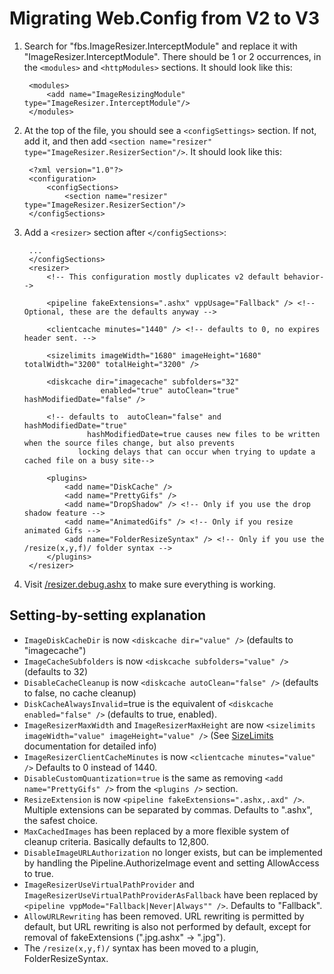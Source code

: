 
# Migrating Web.Config from V2 to V3

1. Search for "fbs.ImageResizer.InterceptModule" and replace it with "ImageResizer.InterceptModule". There should be 1 or 2 occurrences, in the `<modules>` and `<httpModules>` sections.
	It should look like this:
	
		<modules>
			<add name="ImageResizingModule" type="ImageResizer.InterceptModule"/>
		</modules>
	
2. At the top of the file, you should see a `<configSettings>` section. If not, add it, and then add `<section name="resizer" type="ImageResizer.ResizerSection"/>`.
	It should look like this:
	
		<?xml version="1.0"?>
		<configuration>
			<configSections>
				<section name="resizer" type="ImageResizer.ResizerSection"/>
		</configSections>
	
3. Add a `<resizer>` section after `</configSections>`:
	
		...
		</configSections>
		<resizer>
			<!-- This configuration mostly duplicates v2 default behavior-->
			
			<pipeline fakeExtensions=".ashx" vppUsage="Fallback" /> <!-- Optional, these are the defaults anyway -->
			
			<clientcache minutes="1440" /> <!-- defaults to 0, no expires header sent. -->
			
			<sizelimits imageWidth="1680" imageHeight="1680" totalWidth="3200" totalHeight="3200" />
				
			<diskcache dir="imagecache" subfolders="32"
						enabled="true" autoClean="true" hashModifiedDate="false" /> 
						
			<!-- defaults to  autoClean="false" and hashModifiedDate="true"
					 hashModifiedDate=true causes new files to be written when the source files change, but also prevents 
				   locking delays that can occur when trying to update a cached file on a busy site-->
					   
			<plugins>
				<add name="DiskCache" />
				<add name="PrettyGifs" />
				<add name="DropShadow" /> <!-- Only if you use the drop shadow feature -->
				<add name="AnimatedGifs" /> <!-- Only if you resize animated Gifs -->
				<add name="FolderResizeSyntax" /> <!-- Only if you use the /resize(x,y,f)/ folder syntax -->
			</plugins>
		</resizer>
4. Visit [/resizer.debug.ashx](/plugins/diagnostics) to make sure everything is working.

## Setting-by-setting explanation

* `ImageDiskCacheDir` is now `<diskcache dir="value" />` (defaults to "imagecache")
* `ImageCacheSubfolders` is now `<diskcache subfolders="value" />` (defaults to 32)
* `DisableCacheCleanup` is now `<diskcache autoClean="false" />` (defaults to false, no cache cleanup)
* `DiskCacheAlwaysInvalid`=true is the equivalent of `<diskcache enabled="false" />` (defaults to true, enabled).
* `ImageResizerMaxWidth` and `ImageResizerMaxHeight` are now `<sizelimits imageWidth="value" imageHeight="value" />` (See [SizeLimits](/plugins/sizelimiting) documentation for detailed info)
* `ImageResizerClientCacheMinutes` is now `<clientcache minutes="value" />` Defaults to 0 instead of 1440.
* `DisableCustomQuantization`=`true` is the same as removing `<add name="PrettyGifs" />` from the `<plugins />` section.
* `ResizeExtension` is now `<pipeline fakeExtensions=".ashx,.axd" />`. Multiple extensions can be separated by commas. Defaults to ".ashx", the safest choice.
* `MaxCachedImages` has been replaced by a more flexible system of cleanup criteria. Basically defaults to 12,800. 
* `DisableImageURLAuthorization` no longer exists, but can be implemented by handling the Pipeline.AuthorizeImage event and setting AllowAccess to true.
* `ImageResizerUseVirtualPathProvider` and `ImageResizerUseVirtualPathProviderAsFallback` have been replaced by `<pipeline vppMode="Fallback|Never|Always"" />`. Defaults to "Fallback".
* `AllowURLRewriting` has been removed. URL rewriting is permitted by default, but URL rewriting is also not performed by default, except for removal of fakeExtensions (".jpg.ashx" -> ".jpg"). 
*  The `/resize(x,y,f)/` syntax has been moved to a plugin, FolderResizeSyntax.





